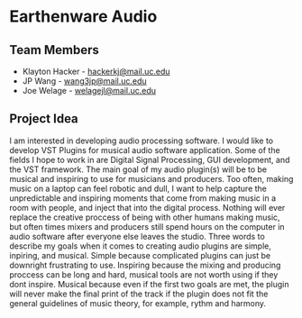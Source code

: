 # Earthenware Audio
## Team Members
- Klayton Hacker - hackerkj@mail.uc.edu
- JP Wang - wang3jp@mail.uc.edu
- Joe Welage - welagejl@mail.uc.edu
## Project Idea
I am interested in developing audio processing software. 
I would like to develop VST Plugins for musical audio software application. 
Some of the fields I hope to work in are Digital Signal Processing, GUI development, and the VST framework. 
The main goal of my audio plugin(s) will be to be musical and inspiring to use for musicians and producers.
Too often, making music on a laptop can feel robotic and dull, I want to help capture the unpredictable and inspiring 
moments that come from making music in a room with people, and inject that into the digital process. 
Nothing will ever replace the creative proccess of being with other humans making music, but often times 
mixers and producers still spend hours on the computer in audio software after everyone else leaves the studio.
Three words to describe my goals when it comes to creating audio plugins are simple, inpiring, and musical. 
Simple because complicated plugins can just be downright frustrating to use. Inspiring because the mixing and 
producing proccess can be long and hard, musical tools are not worth using if they dont inspire. Musical because 
even if the first two goals are met, the plugin will never make the final print of the track if the plugin does not 
fit the general guidelines of music theory, for example, rythm and harmony.
